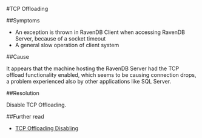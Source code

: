 #TCP Offloading

##Symptoms

- An exception is thrown in RavenDB Client when accessing RavenDB Server, because of a socket timeout
- A general slow operation of client system

##Cause

It appears that the machine hosting the RavenDB Server had the TCP offload functionality enabled, which seems to be causing connection drops, a problem experienced also by other applications like SQL Server.

##Resolution

Disable TCP Offloading.

##Further read

- [TCP Offloading Disabling](http://blogs.technet.com/b/onthewire/archive/2014/01/21/tcp-offloading-chimney-amp-rss-what-is-it-and-should-i-disable-it.aspx)
